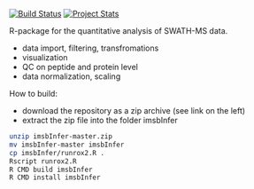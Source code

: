 [![Build Status](https://travis-ci.org/wolski/imsbInfer.svg?branch=master)](https://travis-ci.org/wolski/imsbInfer)
[![Project Stats](https://www.ohloh.net/p/imsbInfer/widgets/project_thin_badge.gif)](https://www.ohloh.net/p/imsbInfer)

R-package for the quantitative analysis of SWATH-MS data.

- data import, filtering, transfromations
- visualization
- QC on peptide and protein level
- data normalization,  scaling

How to build:

- download the repository as a zip archive (see link on the left)
- extract the zip file into the folder imsbInfer

```bash
unzip imsbInfer-master.zip
mv imsbInfer-master imsbInfer
cp imsbInfer/runrox2.R .
Rscript runrox2.R
R CMD build imsbInfer
R CMD install imsbInfer
```